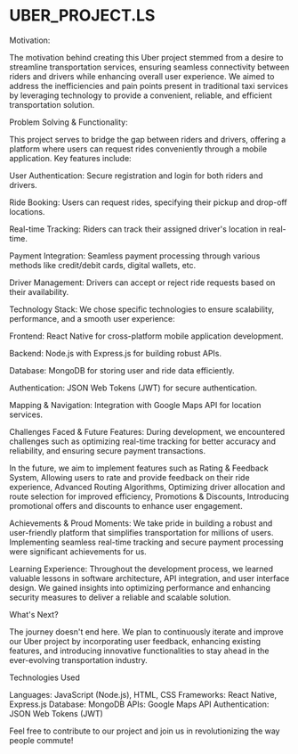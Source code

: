 # UBER_PROJECT.LS

Motivation:

The motivation behind creating this Uber project stemmed from a desire to streamline transportation services, ensuring seamless connectivity between riders and drivers while enhancing overall user experience. We aimed to address the inefficiencies and pain points present in traditional taxi services by leveraging technology to provide a convenient, reliable, and efficient transportation solution.

Problem Solving & Functionality: 

This project serves to bridge the gap between riders and drivers, offering a platform where users can request rides conveniently through a mobile application. Key features include:

User Authentication: Secure registration and login for both riders and drivers.

Ride Booking: Users can request rides, specifying their pickup and drop-off locations.

Real-time Tracking: Riders can track their assigned driver's location in real-time.

Payment Integration: Seamless payment processing through various methods like credit/debit cards, digital wallets, etc.

Driver Management: Drivers can accept or reject ride requests based on their availability.

Technology Stack: We chose specific technologies to ensure scalability, performance, and a smooth user experience:

Frontend: React Native for cross-platform mobile application development.

Backend: Node.js with Express.js for building robust APIs.

Database: MongoDB for storing user and ride data efficiently.

Authentication: JSON Web Tokens (JWT) for secure authentication.

Mapping & Navigation: Integration with Google Maps API for location services.

Challenges Faced & Future Features: During development, we encountered challenges such as optimizing real-time tracking for better accuracy and reliability, and ensuring secure payment transactions. 

In the future, we aim to implement features such as Rating & Feedback System, Allowing users to rate and provide feedback on their ride experience, Advanced Routing Algorithms, Optimizing driver allocation and route selection for improved efficiency, Promotions & Discounts, Introducing promotional offers and discounts to enhance user engagement.

Achievements & Proud Moments: We take pride in building a robust and user-friendly platform that simplifies transportation for millions of users. Implementing seamless real-time tracking and secure payment processing were significant achievements for us.

Learning Experience: Throughout the development process, we learned valuable lessons in software architecture, API integration, and user interface design. We gained insights into optimizing performance and enhancing security measures to deliver a reliable and scalable solution.

What's Next? 

The journey doesn't end here. We plan to continuously iterate and improve our Uber project by incorporating user feedback, enhancing existing features, and introducing innovative functionalities to stay ahead in the ever-evolving transportation industry.

Technologies Used

Languages: JavaScript (Node.js), HTML, CSS
Frameworks: React Native, Express.js
Database: MongoDB
APIs: Google Maps API
Authentication: JSON Web Tokens (JWT)

Feel free to contribute to our project and join us in revolutionizing the way people commute!






